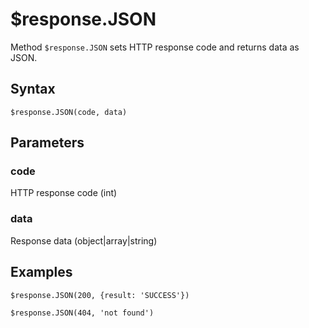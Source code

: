 # $response.JSON

Method `$response.JSON` sets HTTP response code and returns data as JSON.

## Syntax

```
$response.JSON(code, data)
```

## Parameters

### code
HTTP response code (int)

### data
Response data (object|array|string)

## Examples

```
$response.JSON(200, {result: 'SUCCESS'})
```
```
$response.JSON(404, 'not found')
```
